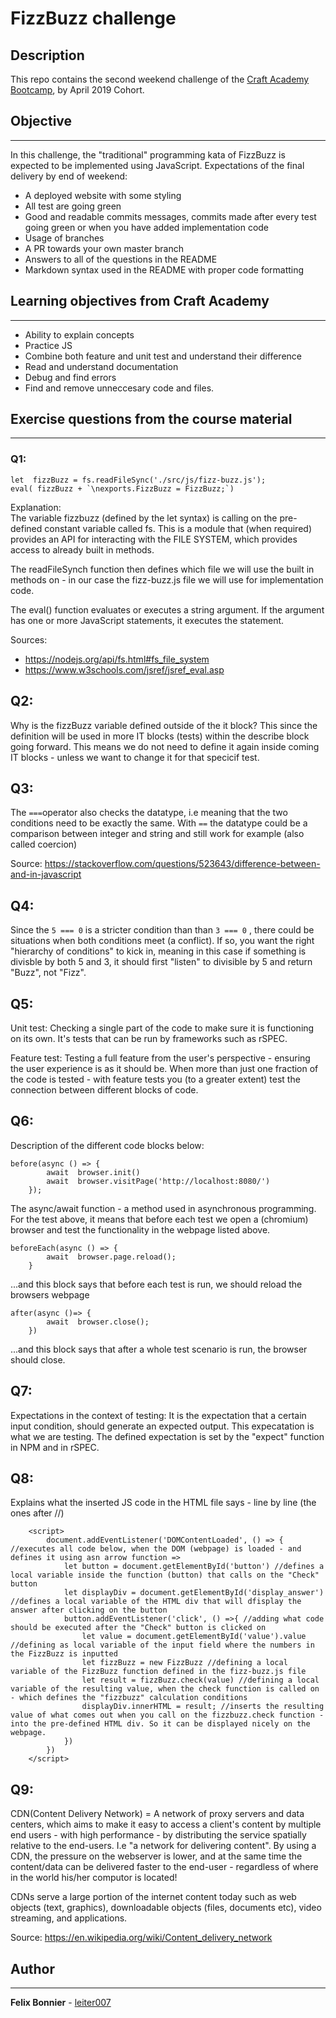# FizzBuzz challenge
## Description
This repo contains the second weekend challenge of the [Craft Academy Bootcamp](https://craftacademy.se/english/curriculum/), by April 2019 Cohort.

## Objective 
________
In this challenge, the "traditional" programming kata of FizzBuzz is expected to be implemented using JavaScript. Expectations of the final delivery by end of weekend:

* A deployed website with some styling
* All test are going green
* Good and readable commits messages, commits made after every test going green or when you have added implementation code
* Usage of branches
* A PR towards your own master branch
* Answers to all of the questions in the README
* Markdown syntax used in the README with proper code formatting

 ## Learning objectives from Craft Academy
 ________
* Ability to explain concepts
* Practice JS
* Combine both feature and unit test and understand their difference
* Read and understand documentation
* Debug and find errors
* Find and remove unneccesary code and files.

## Exercise questions from the course material
________
### Q1:
````
let  fizzBuzz = fs.readFileSync('./src/js/fizz-buzz.js');
eval( fizzBuzz + `\nexports.FizzBuzz = FizzBuzz;`)
````
Explanation:\
The variable fizzbuzz (defined by the let syntax) is calling on the pre-defined constant variable called fs. This is a module that (when required) provides an API for interacting with the FILE SYSTEM, which provides access to already built in methods.

The readFileSynch function then defines which file we will use the built in methods on - in our case the fizz-buzz.js file we will use for implementation code.

The eval() function evaluates or executes a string argument. If the argument has one or more JavaScript statements, it executes the statement.

Sources: 
* https://nodejs.org/api/fs.html#fs_file_system
* https://www.w3schools.com/jsref/jsref_eval.asp

## Q2:
Why is the fizzBuzz variable defined outside of the it block? This since the definition will be used in more IT blocks (tests) within the describe block going forward. This means we do not need to define it again inside coming IT blocks - unless we want to change it for that specicif test.

## Q3:
The `===`operator also checks the datatype, i.e meaning that the two conditions need to be exactly the same. With `==` the datatype could be a comparison between integer and string and still work for example (also called coercion)

Source: https://stackoverflow.com/questions/523643/difference-between-and-in-javascript

## Q4:
Since the `5 === 0` is a stricter condition than than `3 === 0` , there could be situations when both conditions meet (a conflict). If so, you want the right "hierarchy of conditions" to kick in, meaning in this case if something is divisble by both 5 and 3, it should first "listen" to divisible by 5 and return "Buzz", not "Fizz".

## Q5:
Unit test: Checking a single part of the code to make sure it is functioning on its own. It's tests that can be run by frameworks such as rSPEC.

Feature test: Testing a full feature from the user's perspective - ensuring the user experience is as it should be. When more than just one fraction of the code is tested - with feature tests you (to a greater extent) test the connection between different blocks of code.

## Q6:
Description of the different code blocks below:
````
before(async () => {
        await  browser.init()
        await  browser.visitPage('http://localhost:8080/')
    });
````
The async/await function - a method used in asynchronous programming. For the test above, it means that before each test we open a (chromium) browser and test the functionality in the webpage listed above.

````
beforeEach(async () => {
        await  browser.page.reload();
    }
````
...and this block says that before each test is run, we should reload the browsers webpage

````
after(async ()=> {
        await  browser.close();
    })
````
...and this block says that after a whole test scenario is run, the browser should close.

## Q7:
Expectations in the context of testing: It is the expectation that a certain input condition, should generate an expected output. This expecatation is what we are testing. The defined expectation is set by the "expect" function in NPM and in rSPEC.

## Q8:
Explains what the inserted JS code in the HTML file says - line by line (the ones after //)
````
    <script>
        document.addEventListener('DOMContentLoaded', () => { //executes all code below, when the DOM (webpage) is loaded - and defines it using asn arrow function =>
            let button = document.getElementById('button') //defines a local variable inside the function (button) that calls on the "Check" button  
            let displayDiv = document.getElementById('display_answer') //defines a local variable of the HTML div that will dfisplay the answer after clicking on the button
            button.addEventListener('click', () =>{ //adding what code should be executed after the "Check" button is clicked on
                let value = document.getElementById('value').value //defining as local variable of the input field where the numbers in the FizzBuzz is inputted
                let fizzBuzz = new FizzBuzz //defining a local variable of the FizzBuzz function defined in the fizz-buzz.js file
                let result = fizzBuzz.check(value) //defining a local variable of the resulting value, when the check function is called on - which defines the "fizzbuzz" calculation conditions 
                displayDiv.innerHTML = result; //inserts the resulting value of what comes out when you call on the fizzbuzz.check function - into the pre-defined HTML div. So it can be displayed nicely on the webpage.
            })
        })
    </script>
````
## Q9:
CDN(Content Delivery Network) = A network of proxy servers and data centers, which aims to make it easy to access a client's content by multiple end users - with high performance - by distributing the service spatially relative to the end-users. I.e "a network for delivering content". By using a CDN, the pressure on the webserver is lower, and at the same time the content/data can be delivered faster to the end-user - regardless of where in the world his/her computor is located!

CDNs serve a large portion of the internet content today such as web objects (text, graphics), downloadable objects (files, documents etc), video streaming, and applications.

Source: https://en.wikipedia.org/wiki/Content_delivery_network

## Author
________
**Felix Bonnier** - [leiter007](https://github.com/leiter007)

 